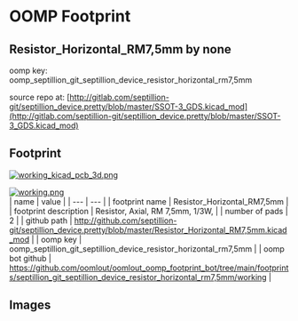 # OOMP Footprint  
## Resistor_Horizontal_RM7,5mm  by none  
  
oomp key: oomp_septillion_git_septillion_device_resistor_horizontal_rm7,5mm  
  
source repo at: [http://gitlab.com/septillion-git/septillion_device.pretty/blob/master/SSOT-3_GDS.kicad_mod](http://gitlab.com/septillion-git/septillion_device.pretty/blob/master/SSOT-3_GDS.kicad_mod)  
## Footprint  
  
[![working_kicad_pcb_3d.png](working_kicad_pcb_3d_600.png)](working_kicad_pcb_3d.png)  
  
[![working.png](working_600.png)](working.png)  
| name | value | 
| --- | --- | 
| footprint name | Resistor_Horizontal_RM7,5mm | 
| footprint description | Resistor, Axial,  RM 7,5mm, 1/3W, | 
| number of pads | 2 | 
| github path | http://github.com/septillion-git/septillion_device.pretty/blob/master/Resistor_Horizontal_RM7,5mm.kicad_mod | 
| oomp key | oomp_septillion_git_septillion_device_resistor_horizontal_rm7,5mm | 
| oomp bot github | https://github.com/oomlout/oomlout_oomp_footprint_bot/tree/main/footprints/septillion_git_septillion_device_resistor_horizontal_rm7,5mm/working | 
## Images  
